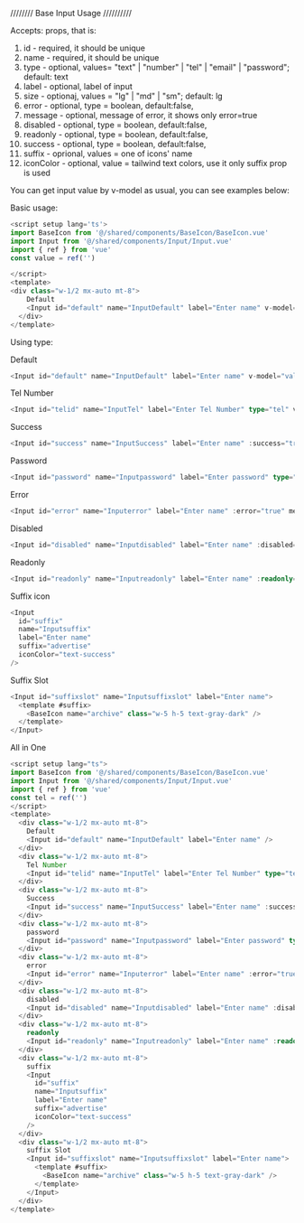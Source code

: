 //////// Base Input Usage //////////

Accepts: props, that is:

1. id - required, it should be unique
2. name - required, it should be unique
3. type - optional, values= "text" | "number" | "tel" | "email" | "password";
   default: text
4. label - optional, label of input
5. size - optionaj, values = "lg" | "md" | "sm";
   default: lg
6. error - optional, type = boolean, default:false,
7. message - optional, message of error, it shows only error=true
8. disabled - optional, type = boolean, default:false,
9. readonly - optional, type = boolean, default:false,
10. success - optional, type = boolean, default:false,
11. suffix - oprional, values = one of icons' name
12. iconColor - optional, value = tailwind text colors, use it only suffix prop is used

You can get input value by v-model as usual, you can see examples below:

Basic usage:

```ts
<script setup lang='ts'>
import BaseIcon from '@/shared/components/BaseIcon/BaseIcon.vue'
import Input from '@/shared/components/Input/Input.vue'
import { ref } from 'vue'
const value = ref('')

</script>
<template>
<div class="w-1/2 mx-auto mt-8">
    Default
    <Input id="default" name="InputDefault" label="Enter name" v-model='value' />
  </div>
</template>
```

Using type:

Default

```ts
<Input id="default" name="InputDefault" label="Enter name" v-model="value" />
```

Tel Number

```ts
<Input id="telid" name="InputTel" label="Enter Tel Number" type="tel" v-model="tel" />
```

Success

```ts
<Input id="success" name="InputSuccess" label="Enter name" :success="true" />
```

Password

```ts
<Input id="password" name="Inputpassword" label="Enter password" type="password" />
```

Error

```ts
<Input id="error" name="Inputerror" label="Enter name" :error="true" message="Error happened" />
```

Disabled

```ts
<Input id="disabled" name="Inputdisabled" label="Enter name" :disabled="true" />
```

Readonly

```ts
<Input id="readonly" name="Inputreadonly" label="Enter name" :readonly="true" />
```

Suffix icon

```ts
<Input
  id="suffix"
  name="Inputsuffix"
  label="Enter name"
  suffix="advertise"
  iconColor="text-success"
/>
```

Suffix Slot

```ts
<Input id="suffixslot" name="Inputsuffixslot" label="Enter name">
  <template #suffix>
    <BaseIcon name="archive" class="w-5 h-5 text-gray-dark" />
  </template>
</Input>
```

All in One

```ts
<script setup lang="ts">
import BaseIcon from '@/shared/components/BaseIcon/BaseIcon.vue'
import Input from '@/shared/components/Input/Input.vue'
import { ref } from 'vue'
const tel = ref('')
</script>
<template>
  <div class="w-1/2 mx-auto mt-8">
    Default
    <Input id="default" name="InputDefault" label="Enter name" />
  </div>
  <div class="w-1/2 mx-auto mt-8">
    Tel Number
    <Input id="telid" name="InputTel" label="Enter Tel Number" type="tel" v-model="tel" />
  </div>
  <div class="w-1/2 mx-auto mt-8">
    Success
    <Input id="success" name="InputSuccess" label="Enter name" :success="true" />
  </div>
  <div class="w-1/2 mx-auto mt-8">
    password
    <Input id="password" name="Inputpassword" label="Enter password" type="password" />
  </div>
  <div class="w-1/2 mx-auto mt-8">
    error
    <Input id="error" name="Inputerror" label="Enter name" :error="true" message="Error happened" />
  </div>
  <div class="w-1/2 mx-auto mt-8">
    disabled
    <Input id="disabled" name="Inputdisabled" label="Enter name" :disabled="true" />
  </div>
  <div class="w-1/2 mx-auto mt-8">
    readonly
    <Input id="readonly" name="Inputreadonly" label="Enter name" :readonly="true" />
  </div>
  <div class="w-1/2 mx-auto mt-8">
    suffix
    <Input
      id="suffix"
      name="Inputsuffix"
      label="Enter name"
      suffix="advertise"
      iconColor="text-success"
    />
  </div>
  <div class="w-1/2 mx-auto mt-8">
    suffix Slot
    <Input id="suffixslot" name="Inputsuffixslot" label="Enter name">
      <template #suffix>
        <BaseIcon name="archive" class="w-5 h-5 text-gray-dark" />
      </template>
    </Input>
  </div>
</template>

```
